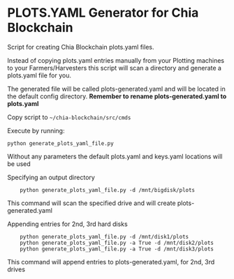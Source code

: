 # PLOTS.YAML Generator for Chia Blockchain

Script for creating Chia Blockchain plots.yaml files.

Instead of copying plots.yaml entries manually from your Plotting machines to your Farmers/Harvesters this script will scan a directory and generate a plots.yaml file for you.

The generated file will be called plots-generated.yaml and will be located in the default config directory.
**Remember to rename plots-generated.yaml to plots.yaml**

Copy script to `~/chia-blockchain/src/cmds`

Execute by running: 
```
python generate_plots_yaml_file.py 
```
Without any parameters the default plots.yaml and keys.yaml locations will be used

Specifying an output directory
```
    python generate_plots_yaml_file.py -d /mnt/bigdisk/plots
```    
This command will scan the specified drive and will create plots-generated.yaml

Appending entries for 2nd, 3rd hard disks
```
    python generate_plots_yaml_file.py -d /mnt/disk1/plots
    python generate_plots_yaml_file.py -a True -d /mnt/disk2/plots
    python generate_plots_yaml_file.py -a True -d /mnt/disk3/plots
```    
This command will append entries to plots-generated.yaml, for 2nd, 3rd drives

